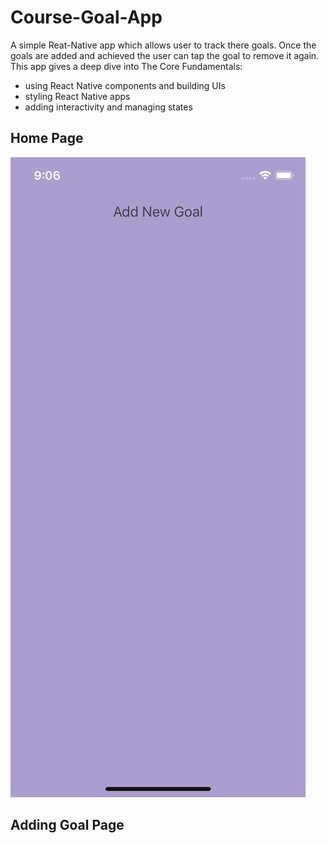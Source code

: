 # Course-Goal-App 

A simple Reat-Native app which allows user to track there goals. 
Once the goals are added and achieved the user can tap the goal to remove it again. 
This app gives a deep dive into The Core Fundamentals:
* using React Native components and building UIs
* styling React Native apps
* adding interactivity and managing states

## Home Page ##
![](https://github.com/aditimishraa/Course-Goal-App/blob/main/images/Simulator%20Screen%20Shot%20-%20iPhone%2011%20Pro%20-%202022-09-06%20at%2009.06.33.png)

## Adding Goal Page ##

